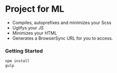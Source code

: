 # Project for ML

- Compiles, autoprefixes and minimizes your Scss
- Uglifys your JS
- Minimizes your HTML
- Generates a BrowserSync URL for you to access.

### Getting Started

```bash
npm install
gulp
```
